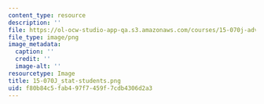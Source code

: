 ```yaml
---
content_type: resource
description: ''
file: https://ol-ocw-studio-app-qa.s3.amazonaws.com/courses/15-070j-advanced-stochastic-processes-fall-2013/f80b84c5fab497f7459f7cdb4306d2a3_15-070J_stat-students.png
file_type: image/png
image_metadata:
  caption: ''
  credit: ''
  image-alt: ''
resourcetype: Image
title: 15-070J_stat-students.png
uid: f80b84c5-fab4-97f7-459f-7cdb4306d2a3
---
```

